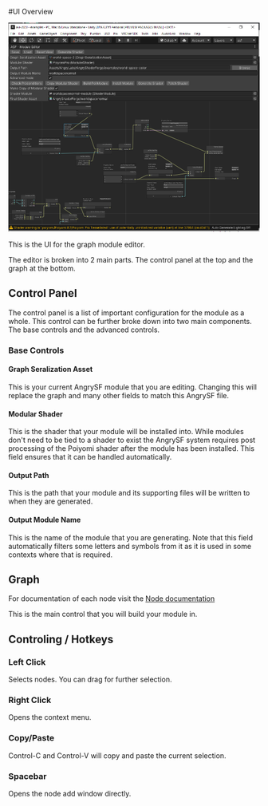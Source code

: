 #UI Overview

![Full screen screenshot](graph-editor-images/fullscreen-graph-editor.png)

This is the UI for the graph module editor.

The editor is broken into 2 main parts. 
The control panel at the top and the graph at the bottom.


## Control Panel
The control panel is a list of important configuration for the module as a whole.
This control can be further broke down into two main components. 
The base controls and the advanced controls.

### Base Controls

#### Graph Seralization Asset
This is your current AngrySF module that you are editing. 
Changing this will replace the graph and many other fields to match this AngrySF file.

#### Modular Shader
This is the shader that your module will be installed into.
While modules don't need to be tied to a shader to exist the AngrySF system requires 
post processing of the Poiyomi shader after the module has been installed. 
This field ensures that it can be handled automatically.

#### Output Path
This is the path that your module and its supporting files will be written to when they are generated.


#### Output Module Name
This is the name of the module that you are generating.  Note that this field
automatically filters some letters and symbols from it as it is used in some
contexts where that is required.


## Graph

For documentation of each node visit the [Node documentation](../nodes/)

This is the main control that you will build your module in.

## Controling / Hotkeys

### Left Click
Selects nodes. You can drag for further selection.

### Right Click
Opens the context menu.

### Copy/Paste
Control-C and Control-V will copy and paste the current selection.

### Spacebar
Opens the node add window directly.

